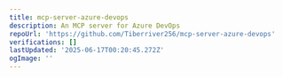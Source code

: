 ```yaml
---
title: mcp-server-azure-devops
description: An MCP server for Azure DevOps
repoUrl: 'https://github.com/Tiberriver256/mcp-server-azure-devops'
verifications: []
lastUpdated: '2025-06-17T00:20:45.272Z'
ogImage: ''
---
```


